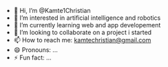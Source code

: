 - 👋 Hi, I’m @Kamte1Christian
- 👀 I’m interested in artificial intelligence and robotics
- 🌱 I’m currently learning web and app developement
- 💞️ I’m looking to collaborate on a project i started
- 📫 How to reach me: kamtechristian@gmail.com
- 😄 Pronouns: ...
- ⚡ Fun fact: ...

<!---
Kamte1Christian/Kamte1Christian is a ✨ special ✨ repository because its `README.md` (this file) appears on your GitHub profile.
You can click the Preview link to take a look at your changes.
--->
